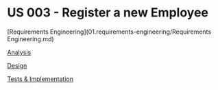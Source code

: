 # US 003 - Register a new Employee 

[Requirements Engineering](01.requirements-engineering/Requirements Engineering.md)

[Analysis](02.analysis/Analysis.md)

[Design](03.design/Design.md)

[Tests & Implementation ](04.tests-and-implementation/Readme.md)
